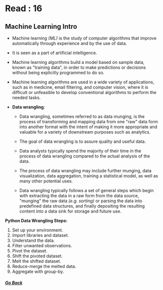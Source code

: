 # Read : 16

## Machine Learning Intro

- Machine learning *(ML)* is the study of computer algorithms that improve automatically through experience and by the use of data.
 
- It is seen as a part of artificial intelligence.

- Machine learning algorithms build a model based on sample data, known as "training data", in order to make predictions or decisions without being explicitly programmed to do so.

- Machine learning algorithms are used in a wide variety of applications, such as in medicine, email filtering, and computer vision, where it is difficult or unfeasible to develop conventional algorithms to perform the needed tasks.

- **Data wrangling**:

  - Data wrangling, sometimes referred to as data munging, is the process of transforming and mapping data from one "raw" data form into another format with the intent of making it more appropriate and valuable for a variety of downstream purposes such as analytics.

  - The goal of data wrangling is to assure quality and useful data. 

  - Data analysts typically spend the majority of their time in the process of data wrangling compared to the actual analysis of the data.

  - The process of data wrangling may include further munging, data visualization, data aggregation, training a statistical model, as well as many other potential uses.

  - Data wrangling typically follows a set of general steps which begin with extracting the data in a raw form from the data source, "munging" the raw data *(e.g. sorting)* or parsing the data into predefined data structures, and finally depositing the resulting content into a data sink for storage and future use.


**Python Data Wrangling Steps:**

1. Set up your environment.
2. Import libraries and dataset.
3. Understand the data.
4. Filter unwanted observations.
5. Pivot the dataset.
6. Shift the pivoted dataset.
7. Melt the shifted dataset.
8. Reduce-merge the melted data.
9. Aggregate with group-by.


##### [Go Back](code_401_reading_notes.md)